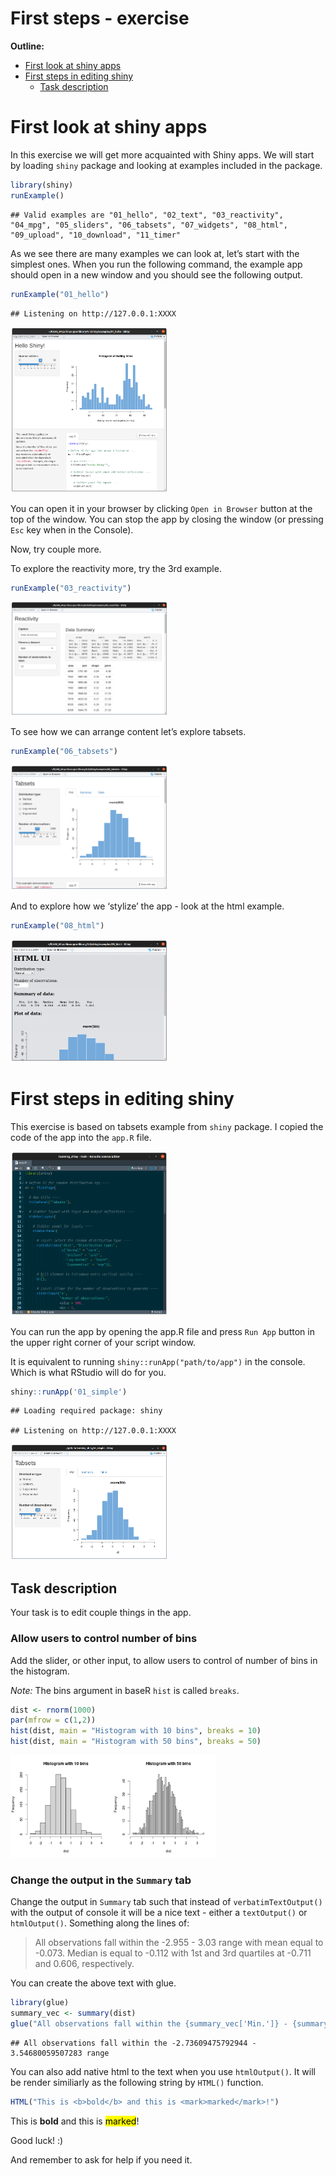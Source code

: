 First steps - exercise
================

**Outline:**

-   [First look at shiny apps](#first-look-at-shiny-apps)
-   [First steps in editing shiny](#first-steps-in-editing-shiny)
    -   [Task description](#task-description)

# First look at shiny apps

In this exercise we will get more acquainted with Shiny apps. We will
start by loading `shiny` package and looking at examples included in the
package.

``` r
library(shiny)
runExample()
```

    ## Valid examples are "01_hello", "02_text", "03_reactivity", "04_mpg", "05_sliders", "06_tabsets", "07_widgets", "08_html", "09_upload", "10_download", "11_timer"

As we see there are many examples we can look at, let’s start with the
simplest ones. When you run the following command, the example app
should open in a new window and you should see the following output.

``` r
runExample("01_hello")
```

    ## Listening on http://127.0.0.1:XXXX

<img src="graphics/01_hello.png" width="50%" />

You can open it in your browser by clicking `Open in Browser` button at
the top of the window. You can stop the app by closing the window (or
pressing `Esc` key when in the Console).

Now, try couple more.

To explore the reactivity more, try the 3rd example.

``` r
runExample("03_reactivity")
```

<img src="graphics/03_reactivity.png" width="50%" />

To see how we can arrange content let’s explore tabsets.

``` r
runExample("06_tabsets")
```

<img src="graphics/06_tabsets.png" width="50%" />

And to explore how we ‘stylize’ the app - look at the html example.

``` r
runExample("08_html")
```

<img src="graphics/08_html.png" width="50%" />

# First steps in editing shiny

This exercise is based on tabsets example from `shiny` package. I copied
the code of the app into the `app.R` file.

<img src="graphics/simple_app_code.png" width="50%" />

You can run the app by opening the app.R file and press `Run App` button
in the upper right corner of your script window.

It is equivalent to running `shiny::runApp("path/to/app")` in the
console. Which is what RStudio will do for you.

``` r
shiny::runApp('01_simple')
```

    ## Loading required package: shiny

    ## Listening on http://127.0.0.1:XXXX

<img src="graphics/simple_app.png" width="50%" />

## Task description

Your task is to edit couple things in the app.

### Allow users to control number of bins

Add the slider, or other input, to allow users to control of number of
bins in the histogram.

*Note:* The bins argument in baseR `hist` is called `breaks`.

``` r
dist <- rnorm(1000)
par(mfrow = c(1,2))
hist(dist, main = "Histogram with 10 bins", breaks = 10)
hist(dist, main = "Histogram with 50 bins", breaks = 50)
```

<img src="README_files/figure-gfm/unnamed-chunk-15-1.png" width="65%" />

### Change the output in the `Summary` tab

Change the output in `Summary` tab such that instead of
`verbatimTextOutput()` with the output of console it will be a nice
text - either a `textOutput()` or `htmlOutput()`. Something along the
lines of:

> All observations fall within the -2.955 - 3.03 range with mean equal
> to -0.073. Median is equal to -0.112 with 1st and 3rd quartiles at
> -0.711 and 0.606, respectively.

You can create the above text with glue.

``` r
library(glue)
summary_vec <- summary(dist)
glue("All observations fall within the {summary_vec['Min.']} - {summary_vec['Max.']} range")
```

    ## All observations fall within the -2.73609475792944 - 3.54680059507283 range

You can also add native html to the text when you use `htmlOutput()`. It
will be render similiarly as the following string by `HTML()` function.

``` r
HTML("This is <b>bold</b> and this is <mark>marked</mark>!")
```

This is <b>bold</b> and this is <mark>marked</mark>!

Good luck! :)

And remember to ask for help if you need it.
